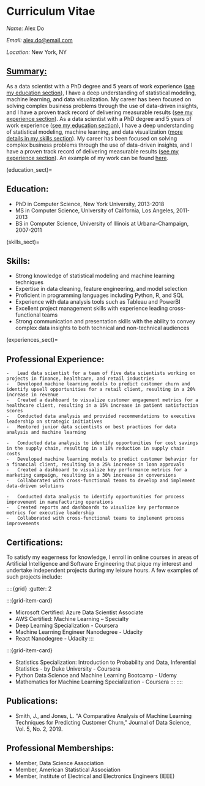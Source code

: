 # Curriculum Vitae

*Name:* Alex Do 

*Email:* alex.do@email.com 

*Location:* New York, NY

## <u>Summary:</u>
As a data scientist with a PhD degree and 5 years of work experience ([see my education section](education_sect)), I have a deep understanding of statistical modeling, machine learning, and data visualization. My career has been focused on solving complex business problems through the use of data-driven insights, and I have a proven track record of delivering measurable results ([see my experience section](experiences_sect)). As a data scientist with a PhD degree and 5 years of work experience ([see my education section](education_sect)), I have a deep understanding of statistical modeling, machine learning, and data visualization ([more details in my skills section](skills_sect)). My career has been focused on solving complex business problems through the use of data-driven insights, and I have a proven track record of delivering measurable results ([see my experience section](experiences_sect)). An example of my work can be found [here](analysis_example.ipynb).

(education_sect)=
## Education:
-	PhD in Computer Science, New York University, 2013-2018
-	MS in Computer Science, University of California, Los Angeles, 2011-2013
-	BS in Computer Science, University of Illinois at Urbana-Champaign, 2007-2011

(skills_sect)=
## Skills:
-	Strong knowledge of statistical modeling and machine learning techniques
-	Expertise in data cleaning, feature engineering, and model selection
-	Proficient in programming languages including Python, R, and SQL
-	Experience with data analysis tools such as Tableau and PowerBI
-	Excellent project management skills with experience leading cross-functional teams
-	Strong communication and presentation skills with the ability to convey complex data insights to both technical and non-technical audiences

(experiences_sect)=
## Professional Experience:
```{dropdown} **Data Scientist, ABC Corporation, New York, NY, 2018-present**
-	Lead data scientist for a team of five data scientists working on projects in finance, healthcare, and retail industries
-	Developed machine learning models to predict customer churn and identify upsell opportunities for a retail client, resulting in a 20% increase in revenue
-	Created a dashboard to visualize customer engagement metrics for a healthcare client, resulting in a 15% increase in patient satisfaction scores
-	Conducted data analysis and provided recommendations to executive leadership on strategic initiatives
-	Mentored junior data scientists on best practices for data analysis and machine learning
```

```{dropdown} **Data Scientist, XYZ Corporation, Los Angeles, CA, 2016-2018**
-	Conducted data analysis to identify opportunities for cost savings in the supply chain, resulting in a 10% reduction in supply chain costs
-	Developed machine learning models to predict customer behavior for a financial client, resulting in a 25% increase in loan approvals
-	Created a dashboard to visualize key performance metrics for a marketing campaign, resulting in a 30% increase in conversions
-	Collaborated with cross-functional teams to develop and implement data-driven solutions
```

```{dropdown} **Data Analyst, DEF Corporation, Urbana-Champaign, IL, 2011-2016**
-	Conducted data analysis to identify opportunities for process improvement in manufacturing operations
-	Created reports and dashboards to visualize key performance metrics for executive leadership
-	Collaborated with cross-functional teams to implement process improvements
```

## Certifications:
To satisfy my eagerness for knowledge, I enroll in online courses in areas of Artificial Intelligence and Software Engineering that pique my interest and undertake independent projects during my leisure hours. A few examples of such projects include:

::::{grid}
:gutter: 2

:::{grid-item-card}
-	Microsoft Certified: Azure Data Scientist Associate
-	AWS Certified: Machine Learning – Specialty
-	Deep Learning Specialization - Coursera
-	Machine Learning Engineer Nanodegree - Udacity
-	React Nanodegree - Udacity
:::

:::{grid-item-card}
-	Statistics Specialization: Introduction to Probability and Data, Inferential Statistics - by Duke University - Coursera
-	Python Data Science and Machine Learning Bootcamp - Udemy
-	Mathematics for Machine Learning Specialization - Coursera
:::
::::


## Publications:
-	Smith, J., and Jones, L. "A Comparative Analysis of Machine Learning Techniques for Predicting Customer Churn," Journal of Data Science, Vol. 5, No. 2, 2019.

## Professional Memberships:
-	Member, Data Science Association
-	Member, American Statistical Association
-	Member, Institute of Electrical and Electronics Engineers (IEEE)
